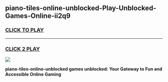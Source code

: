 
## piano-tiles-online-unblocked-Play-Unblocked-Games-Online-ii2q9
<h3>
<a href="https://premium76.site?title=piano-tiles-online-unblocked&ref=25A">CLICK TO PLAY</a></h3>
<hr>

<h3>
<a href="https://premium76.site?title=piano-tiles-online-unblocked&ref=25A">CLICK 2 PLAY</a>
  
</h3>

<a href="https://premium76.site?title=piano-tiles-online-unblocked&ref=25A"><img src="https://clearcache.store/games.png"></a>


**piano-tiles-online-unblocked games unblocked: Your Gateway to Fun and Accessible Online Gaming**
